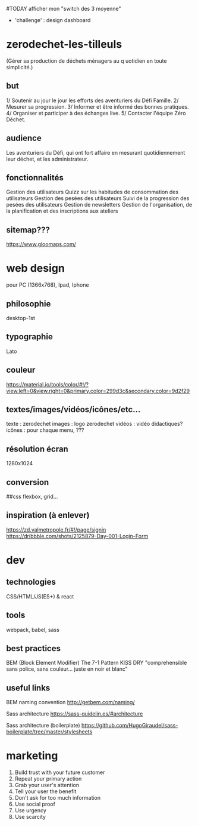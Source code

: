 #TODAY
afficher mon "switch des 3 moyenne"
- 'challenge' : design dashboard

# zerodechet-les-tilleuls
(Gérer sa production de déchets ménagers au q   uotidien en toute simplicité.)

## but
1/ Soutenir au jour le jour les efforts des aventuriers du Défi Famille.
2/ Mesurer sa progression.
3/ Informer et être informé des bonnes pratiques.
4/ Organiser et participer à des échanges live.
5/ Contacter l'équipe Zéro Déchet.


## audience
Les aventuriers du Défi, qui ont fort affaire en mesurant quotidiennement leur déchet, et les administrateur.

## fonctionnalités
Gestion des utilisateurs
Quizz sur les habitudes de consommation des utilisateurs
Gestion des pesées des utilisateurs
Suivi de la progression des pesées des utilisateurs
Gestion de newsletters
Gestion de l'organisation, de la planification et des inscriptions aux ateliers

## sitemap???
https://www.gloomaps.com/

# web design
pour PC (1366x768), Ipad, Iphone

## philosophie
desktop-1st

## typographie
Lato

## couleur
https://material.io/tools/color/#!/?view.left=0&view.right=0&primary.color=299d3c&secondary.color=9d2f29

## textes/images/vidéos/icônes/etc...
texte : zerodechet
images : logo zerodechet
vidéos : vidéo didactiques?
icônes : pour chaque menu, ???

## résolution écran
1280x1024

## conversion

##css
flexbox, grid...

## inspiration (à enlever)
https://zd.valmetropole.fr/#!/page/signin
https://dribbble.com/shots/2125879-Day-001-Login-Form

# dev

## technologies
CSS/HTML/JS(ES+) & react

## tools
webpack, babel, sass

## best practices
BEM (Block Element Modifier)
The 7-1 Pattern
KISS
DRY
"comprehensible sans police, sans couleur... juste en noir et blanc"

## useful links
BEM naming convention
http://getbem.com/naming/

Sass architecture
https://sass-guidelin.es/#architecture

Sass architecture (boilerplate)
https://github.com/HugoGiraudel/sass-boilerplate/tree/master/stylesheets

# marketing
1. Build trust with your future customer
2. Repeat your primary action
3. Grab your user's attention
4. Tell your user the benefit
5. Don't ask for too much information
6. Use social proof
7. Use urgency
8. Use scarcity